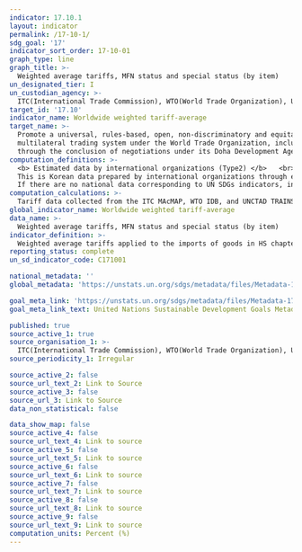 ```yaml
---
indicator: 17.10.1
layout: indicator
permalink: /17-10-1/
sdg_goal: '17'
indicator_sort_order: 17-10-01
graph_type: line
graph_title: >-
  Weighted average tariffs, MFN status and special status (by item)
un_designated_tier: I
un_custodian_agency: >-
  ITC(International Trade Commission), WTO(World Trade Organization), UNCTAD(Union Nations Conference on Trade and Development)
target_id: '17.10'
indicator_name: Worldwide weighted tariff-average
target_name: >-
  Promote a universal, rules-based, open, non‑discriminatory and equitable
  multilateral trading system under the World Trade Organization, including
  through the conclusion of negotiations under its Doha Development Agenda
computation_definitions: >-
  <b> Estimated data by international organizations (Type2) </b>   <br>
  This is Korean data prepared by international organizations through estimation and modeling. <br>
  If there are no national data corresponding to UN SDGs indicators, international data are available for monitoring. 
computation_calculations: >-
  Tariff data collected from the ITC MAcMAP, WTO IDB, and UNCTAD TRAINS databases
global_indicator_name: Worldwide weighted tariff-average
data_name: >-
  Weighted average tariffs, MFN status and special status (by item)
indicator_definition: >-
  Weighted average tariffs applied to the imports of goods in HS chapter 01-97. Tariffs are customs duties on merchandise imports, levied either on an ad valorem basis (percentage of value) or on a specific basis (e.g. $7 per 100 kg). Tariffs can be used to create a price advantage for similar locally-produced goods and for raising government revenues
reporting_status: complete
un_sd_indicator_code: C171001

national_metadata: ''
global_metadata: 'https://unstats.un.org/sdgs/metadata/files/Metadata-17-10-01.pdf'

goal_meta_link: 'https://unstats.un.org/sdgs/metadata/files/Metadata-17-10-01.pdf'
goal_meta_link_text: United Nations Sustainable Development Goals Metadata (pdf 468kB)

published: true
source_active_1: true
source_organisation_1: >- 
  ITC(International Trade Commission), WTO(World Trade Organization), UNCTAD(Union Nations Conference on Trade and Development)
source_periodicity_1: Irregular

source_active_2: false
source_url_text_2: Link to Source
source_active_3: false
source_url_3: Link to Source
data_non_statistical: false

data_show_map: false
source_active_4: false
source_url_text_4: Link to source
source_active_5: false
source_url_text_5: Link to source
source_active_6: false
source_url_text_6: Link to source
source_active_7: false
source_url_text_7: Link to source
source_active_8: false
source_url_text_8: Link to source
source_active_9: false
source_url_text_9: Link to source
computation_units: Percent (%)
---
```

